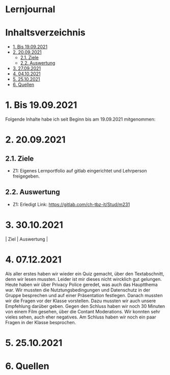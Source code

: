 # Lernjournal  <!-- omit in toc -->

# Inhaltsverzeichnis  <!-- omit in toc -->
- [1. Bis 19.09.2021](#1-bis-19092021)
- [2. 20.09.2021](#2-20092021)
  - [2.1. Ziele](#21-ziele)
  - [2.2. Auswertung](#22-auswertung)
- [3. 27.09.2021](#3-27092021)
- [4. 04.10.2021](#4-04102021)
- [5. 25.10.2021](#5-25102021)
- [6. Quellen](#6-quellen)

# 1. Bis 19.09.2021
Folgende Inhalte habe ich seit Beginn bis am 19.09.2021 mitgenommen:


# 2. 20.09.2021
## 2.1. Ziele
 - Z1: Eigenes Lernportfolio auf gitlab eingerichtet und Lehrperson freigegeben. 


## 2.2. Auswertung
 - Z1: Erledigt Link: https://gitlab.com/ch-tbz-it/Stud/m231

# 3. 30.10.2021
| Ziel | Auswertung   |



# 4. 07.12.2021
Als aller erstes haben wir wieder ein Quiz gemacht, über den Textabschnitt, denn wir lesen mussten. Leider ist mir dieses nicht wircklich gut gelungen. 
Heute haben wir über Privacy Police geredet, was auch das Hauptthema war. Wir mussten die Nutztungsbedingungen und Datenschutz in der Gruppe besprechen und auf einer 
Präsentation festlegen. Danach mussten wir die Fragen vor der Klasse vorstellen. Dazu mussten wir auch unsere Empfehlung darüber geben. Gegen den Schluss haben wir noch 30 Minuten 
von einem Film gesehen, über die Contant Moderations. Wir konnten sehr vieles sehen, auch eher negatives. Am Schluss haben wir noch ein paar Fragen in der Klasse besprochen. 

# 5. 25.10.2021



# 6. Quellen
